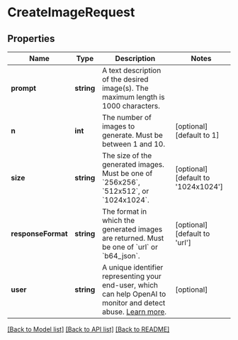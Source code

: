 # CreateImageRequest

## Properties
Name | Type | Description | Notes
------------ | ------------- | ------------- | -------------
**prompt** | **string** | A text description of the desired image(s). The maximum length is 1000 characters. | 
**n** | **int** | The number of images to generate. Must be between 1 and 10. | [optional] [default to 1]
**size** | **string** | The size of the generated images. Must be one of &#x60;256x256&#x60;, &#x60;512x512&#x60;, or &#x60;1024x1024&#x60;. | [optional] [default to '1024x1024']
**responseFormat** | **string** | The format in which the generated images are returned. Must be one of &#x60;url&#x60; or &#x60;b64_json&#x60;. | [optional] [default to 'url']
**user** | **string** | A unique identifier representing your end-user, which can help OpenAI to monitor and detect abuse. [Learn more](/docs/guides/safety-best-practices/end-user-ids). | [optional] 

[[Back to Model list]](../README.md#documentation-for-models) [[Back to API list]](../README.md#documentation-for-api-endpoints) [[Back to README]](../README.md)



